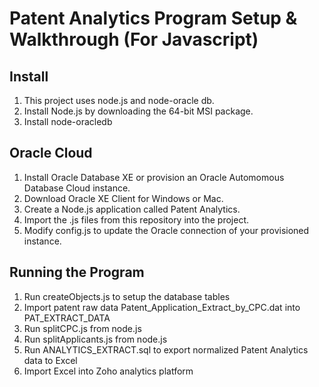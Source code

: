 # Patent Analytics Program Setup & Walkthrough (For Javascript)
## Install
1) This project uses node.js and node-oracle db. 
2) Install Node.js by downloading the 64-bit MSI package. 
3) Install node-oracledb

## Oracle Cloud
1) Install Oracle Database XE or provision an Oracle Automomous Database Cloud instance. 
2) Download Oracle XE Client for Windows or Mac. 
3) Create a Node.js application called Patent Analytics. 
4) Import the .js files from this repository into the project. 
5) Modify config.js to update the Oracle connection of your provisioned instance. 

## Running the Program
1) Run createObjects.js to setup the database tables
2) Import patent raw data Patent_Application_Extract_by_CPC.dat into PAT_EXTRACT_DATA
3) Run splitCPC.js from node.js 
4) Run splitApplicants.js from node.js
5) Run ANALYTICS_EXTRACT.sql to export normalized Patent Analytics data to Excel
6) Import Excel into Zoho analytics platform
